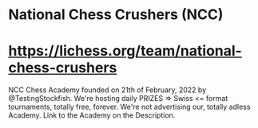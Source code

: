 # National Chess Crushers (NCC)
https://lichess.org/team/national-chess-crushers
================================================

NCC Chess Academy founded on 21th of February, 2022 by @TestingStockfish. We're hosting daily PRIZES => Swiss <= format tournaments, totally free, forever. We're not advertising our, totally adless Academy. Link to the Academy on the Description. 
